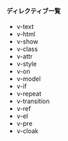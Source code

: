 
####  ディレクティブ一覧
 - v-text
 - v-html
 - v-show
 - v-class
 - v-attr
 - v-style
 - v-on
 - v-model
 - v-if
 - v-repeat
 - v-transition
 - v-ref
 - v-el
 - v-pre
 - v-cloak
